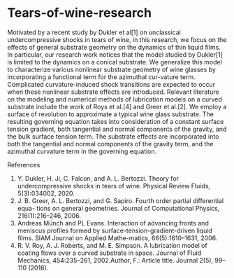 # Tears-of-wine-research
Motivated by a recent study by Dukler et al[1] on unclassical undercompressive shocks in tears of wine, in this research, 
we focus on the effects of general substrate geometry on the dynamics of thin liquid films. 
In particular, our research work notices that the model studied by Dukler[1] is limited to the dynamics on a conical substrate. 
We generalize this model to characterize various nonlinear substrate geometry of wine glasses by incorporating a functional term for the azimuthal cur-vature term. 
Complicated curvature-induced shock transitions are expected to occur when these nonlinear substrate effects are introduced. 
Relevant literature on the modeling and numerical methods of lubrication models on a curved substrate include the work of Roys et al.[4] and Greer et al.[2]. 
We employ a surface of revolution to approximate a typical wine glass substrate. 
The resulting governing equation takes into consideration of a constant surface tension gradient, both tangential and normal components of the gravity,
and the bulk surface tension term. The substrate effects are incorporated into both the tangential and normal components of the gravity term, 
and the azimuthal curvature term in the governing equation.

References

1.	Y. Dukler, H. Ji, C. Falcon, and A. L. Bertozzi. Theory for undercompressive shocks in tears of wine. Physical Review Fluids, 5(3):034002, 2020.
2.	J. B. Greer, A. L. Bertozzi, and G. Sapiro. Fourth order partial differential equa- tions on general geometries. Journal of Computational Physics, 216(1):216–246, 2006.
3.	Andreas Münch and PL Evans. Interaction of advancing fronts and meniscus profiles formed by surface-tension-gradient-driven liquid films. SIAM Journal on Applied Mathe-matics, 66(5):1610–1631, 2006.
4.	R. V. Roy, A. J. Roberts, and M. E. Simpson. A lubrication model of coating flows over a curved substrate in space. Journal of Fluid Mechanics, 454:235–261, 2002.Author, F.: Article title. Journal 2(5), 99–110 (2016).

